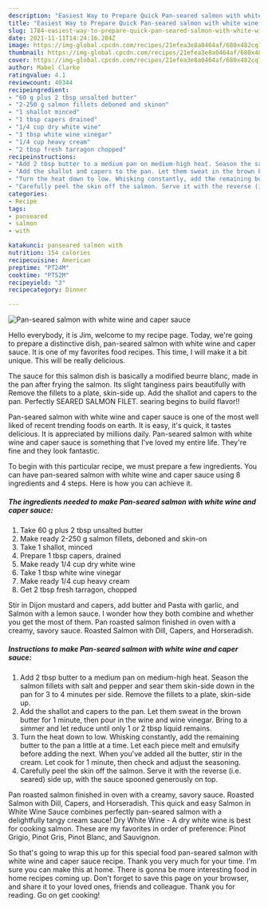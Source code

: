 ```yaml
---
description: "Easiest Way to Prepare Quick Pan-seared salmon with white wine and caper sauce"
title: "Easiest Way to Prepare Quick Pan-seared salmon with white wine and caper sauce"
slug: 1784-easiest-way-to-prepare-quick-pan-seared-salmon-with-white-wine-and-caper-sauce
date: 2021-11-11T14:24:16.284Z
image: https://img-global.cpcdn.com/recipes/21efea3e8a0464af/680x482cq70/pan-seared-salmon-with-white-wine-and-caper-sauce-recipe-main-photo.jpg
thumbnail: https://img-global.cpcdn.com/recipes/21efea3e8a0464af/680x482cq70/pan-seared-salmon-with-white-wine-and-caper-sauce-recipe-main-photo.jpg
cover: https://img-global.cpcdn.com/recipes/21efea3e8a0464af/680x482cq70/pan-seared-salmon-with-white-wine-and-caper-sauce-recipe-main-photo.jpg
author: Mabel Clarke
ratingvalue: 4.1
reviewcount: 40344
recipeingredient:
- "60 g plus 2 tbsp unsalted butter"
- "2-250 g salmon fillets deboned and skinon"
- "1 shallot minced"
- "1 tbsp capers drained"
- "1/4 cup dry white wine"
- "1 tbsp white wine vinegar"
- "1/4 cup heavy cream"
- "2 tbsp fresh tarragon chopped"
recipeinstructions:
- "Add 2 tbsp butter to a medium pan on medium-high heat. Season the salmon fillets with salt and pepper and sear them skin-side down in the pan for 3 to 4 minutes per side. Remove the fillets to a plate, skin-side up."
- "Add the shallot and capers to the pan. Let them sweat in the brown butter for 1 minute, then pour in the wine and wine vinegar. Bring to a simmer and let reduce until only 1 or 2 tbsp liquid remains."
- "Turn the heat down to low. Whisking constantly, add the remaining butter to the pan a little at a time. Let each piece melt and emulsify before adding the next. When you've added all the butter, stir in the cream. Let cook for 1 minute, then check and adjust the seasoning."
- "Carefully peel the skin off the salmon. Serve it with the reverse (i.e. seared) side up, with the sauce spooned generously on top."
categories:
- Recipe
tags:
- panseared
- salmon
- with

katakunci: panseared salmon with 
nutrition: 154 calories
recipecuisine: American
preptime: "PT24M"
cooktime: "PT52M"
recipeyield: "3"
recipecategory: Dinner

---
```



![Pan-seared salmon with white wine and caper sauce](https://img-global.cpcdn.com/recipes/21efea3e8a0464af/680x482cq70/pan-seared-salmon-with-white-wine-and-caper-sauce-recipe-main-photo.jpg)

Hello everybody, it is Jim, welcome to my recipe page. Today, we're going to prepare a distinctive dish, pan-seared salmon with white wine and caper sauce. It is one of my favorites food recipes. This time, I will make it a bit unique. This will be really delicious.

The sauce for this salmon dish is basically a modified beurre blanc, made in the pan after frying the salmon. Its slight tanginess pairs beautifully with Remove the fillets to a plate, skin-side up. Add the shallot and capers to the pan. Perfectly SEARED SALMON FILET. searing begins to build flavor!!

Pan-seared salmon with white wine and caper sauce is one of the most well liked of recent trending foods on earth. It is easy, it's quick, it tastes delicious. It is appreciated by millions daily. Pan-seared salmon with white wine and caper sauce is something that I've loved my entire life. They're fine and they look fantastic.


To begin with this particular recipe, we must prepare a few ingredients. You can have pan-seared salmon with white wine and caper sauce using 8 ingredients and 4 steps. Here is how you can achieve it.

<!--inarticleads1-->

##### The ingredients needed to make Pan-seared salmon with white wine and caper sauce:

1. Take 60 g plus 2 tbsp unsalted butter
1. Make ready 2-250 g salmon fillets, deboned and skin-on
1. Take 1 shallot, minced
1. Prepare 1 tbsp capers, drained
1. Make ready 1/4 cup dry white wine
1. Take 1 tbsp white wine vinegar
1. Make ready 1/4 cup heavy cream
1. Get 2 tbsp fresh tarragon, chopped


Stir in Dijon mustard and capers, add butter and Pasta with garlic, and Salmon with a lemon sauce. I wonder how they both combine and whether you get the most of them. Pan roasted salmon finished in oven with a creamy, savory sauce. Roasted Salmon with Dill, Capers, and Horseradish. 

<!--inarticleads2-->

##### Instructions to make Pan-seared salmon with white wine and caper sauce:

1. Add 2 tbsp butter to a medium pan on medium-high heat. Season the salmon fillets with salt and pepper and sear them skin-side down in the pan for 3 to 4 minutes per side. Remove the fillets to a plate, skin-side up.
1. Add the shallot and capers to the pan. Let them sweat in the brown butter for 1 minute, then pour in the wine and wine vinegar. Bring to a simmer and let reduce until only 1 or 2 tbsp liquid remains.
1. Turn the heat down to low. Whisking constantly, add the remaining butter to the pan a little at a time. Let each piece melt and emulsify before adding the next. When you've added all the butter, stir in the cream. Let cook for 1 minute, then check and adjust the seasoning.
1. Carefully peel the skin off the salmon. Serve it with the reverse (i.e. seared) side up, with the sauce spooned generously on top.


Pan roasted salmon finished in oven with a creamy, savory sauce. Roasted Salmon with Dill, Capers, and Horseradish. This quick and easy Salmon in White Wine Sauce combines perfectly pan-seared salmon with a delightfully tangy cream sauce! Dry White Wine - A dry white wine is best for cooking salmon. These are my favorites in order of preference: Pinot Grigio, Pinot Gris, Pinot Blanc, and Sauvignon. 

So that's going to wrap this up for this special food pan-seared salmon with white wine and caper sauce recipe. Thank you very much for your time. I'm sure you can make this at home. There is gonna be more interesting food in home recipes coming up. Don't forget to save this page on your browser, and share it to your loved ones, friends and colleague. Thank you for reading. Go on get cooking!
